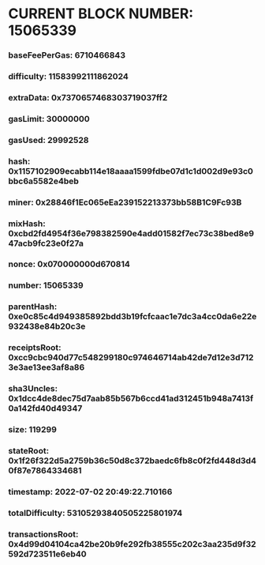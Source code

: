# CURRENT BLOCK NUMBER: 15065339

### baseFeePerGas: 6710466843
### difficulty: 11583992111862024
### extraData: 0x7370657468303719037ff2
### gasLimit: 30000000
### gasUsed: 29992528
### hash: 0x1157102909ecabb114e18aaaa1599fdbe07d1c1d002d9e93c0bbc6a5582e4beb
### miner: 0x28846f1Ec065eEa239152213373bb58B1C9Fc93B
### mixHash: 0xcbd2fd4954f36e798382590e4add01582f7ec73c38bed8e947acb9fc23e0f27a
### nonce: 0x070000000d670814
### number: 15065339
### parentHash: 0xe0c85c4d949385892bdd3b19fcfcaac1e7dc3a4cc0da6e22e932438e84b20c3e
### receiptsRoot: 0xcc9cbc940d77c548299180c974646714ab42de7d12e3d7123e3ae13ee3af8a86
### sha3Uncles: 0x1dcc4de8dec75d7aab85b567b6ccd41ad312451b948a7413f0a142fd40d49347
### size: 119299
### stateRoot: 0x1f26f322d5a2759b36c50d8c372baedc6fb8c0f2fd448d3d40f87e7864334681
### timestamp: 2022-07-02 20:49:22.710166
### totalDifficulty: 53105293840505225801974
### transactionsRoot: 0x4d99d04104ca42be20b9fe292fb38555c202c3aa235d9f32592d723511e6eb40
